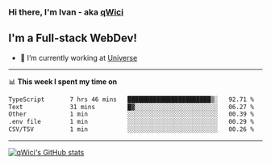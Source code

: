 ### Hi there, I'm Ivan - aka [qWici][website]

## I'm a Full-stack WebDev!
- 🔭 I’m currently working at [Universe][universe]

---

📊 **This week I spent my time on**
<!--START_SECTION:waka-->

```txt
TypeScript       7 hrs 46 mins   ███████████████████████▒░   92.71 %
Text             31 mins         █▓░░░░░░░░░░░░░░░░░░░░░░░   06.27 %
Other            1 min           ░░░░░░░░░░░░░░░░░░░░░░░░░   00.39 %
.env file        1 min           ░░░░░░░░░░░░░░░░░░░░░░░░░   00.29 %
CSV/TSV          1 min           ░░░░░░░░░░░░░░░░░░░░░░░░░   00.26 %
```

<!--END_SECTION:waka-->

---

[![qWici's GitHub stats](https://github-readme-stats.vercel.app/api?username=qWici)](https://github.com/qWici/github-readme-stats)

[website]: https://devkucher.com
[twitter]: https://twitter.com/KucherDev
[linkedin]: https://www.linkedin.com/in/ivankucher
[universe]: https://universeapps.limited
